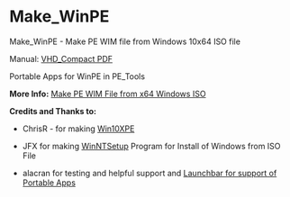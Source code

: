 # Make_WinPE
Make_WinPE - Make PE WIM file from Windows 10x64 ISO file

Manual: [VHD_Compact PDF](https://github.com/wimbrts/Make_WinPE/releases)

Portable Apps for WinPE in PE_Tools

**More Info:** [Make PE WIM File from x64 Windows ISO](https://msfn.org/board/topic/183451-make_winpe-boot-and-make-pe-wim-file-from-x64-windows-iso/)

**Credits and Thanks to:**
 
- ChrisR - for making [Win10XPE](https://github.com/ChrisRfr/Win10XPE)

- JFX for making [WinNTSetup](https://msfn.org/board/topic/149612-winntsetup-v534/) Program for Install of Windows from ISO File
  
- alacran for testing and helpful support and [Launchbar for support of Portable Apps](http://reboot.pro/index.php?showtopic=22608&p=221339)
